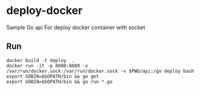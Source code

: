 # deploy-docker

Sample Go api For deploy docker container with socket

## Run

```
docker build -t deploy  .
docker run -it -p 8080:8080 -v /var/run/docker.sock:/var/run/docker.sock -v $PWD/api:/go deploy bash
export GOBIN=$GOPATH/bin && go get
export GOBIN=$GOPATH/bin && go run *.go
```
